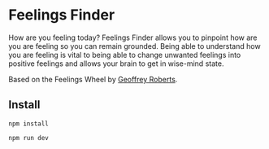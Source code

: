 # Feelings Finder

How are you feeling today? Feelings Finder allows you to pinpoint how are you are feeling so you can remain grounded. Being able to understand how you are feeling is vital to being able to change unwanted feelings into positive feelings and allows your brain to get in wise-mind state.

Based on the Feelings Wheel by [Geoffrey Roberts](http://imgur.com/tCWChf6).

## Install

`npm install`

`npm run dev`

